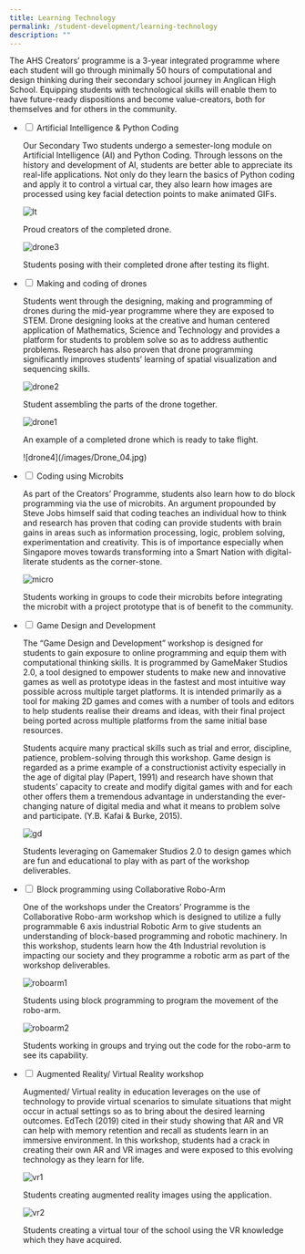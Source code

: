 ```yaml
---
title: Learning Technology
permalink: /student-development/learning-technology
description: ""
---
```

The AHS Creators’ programme is a 3-year integrated programme where each student will go through minimally 50 hours of computational and design thinking during their secondary school journey in Anglican High School. Equipping students with technological skills will enable them to have future-ready dispositions and become value-creators, both for themselves and for others in the community.

<ul class="jekyllcodex_accordion">
  <li>
    <input type="checkbox" id="accordion1">
    <label for="accordion1">Artificial Intelligence & Python Coding</label>
    <div>
      <p>Our Secondary Two students undergo a semester-long module on Artificial Intelligence (AI) and Python Coding. Through lessons on the history and development of AI, students are better able to appreciate its real-life applications. Not only do they learn the basics of Python coding and apply it to control a virtual car, they also learn how images are processed using key facial detection points  to make animated GIFs.</p>

![lt](/images/2021_LT_AI_01.jpg)	
<p>Proud creators of the completed drone.</p>				
				
![drone3](/images/Drone_03.jpg)
<p>Students posing with their completed drone after testing its flight.</p>
    </div>
  </li>
	<li>
    <input type="checkbox" id="accordion2">
    <label for="accordion2">Making and coding of drones</label>
    <div>
      <p>Students went through the designing, making and programming of drones during the mid-year programme where they are exposed to STEM. Drone designing looks at the creative and human centered application of Mathematics, Science and Technology and provides a platform for students to problem solve so as to address authentic problems. Research has also proven that drone programming significantly improves students’ learning of spatial visualization and sequencing skills.</p>

![drone2](/images/Drone_02.jpg)	
<p>Student assembling the parts of the drone together.</p>
				
![drone1](/images/Drone_01.jpg)		
<p>An example of a completed drone which is ready to take flight.</p>				
![drone4](/images/Drone_04.jpg)		
			</p>
    </div>
  </li>
	<li>
    <input type="checkbox" id="accordion3">
    <label for="accordion3">Coding using Microbits</label>
    <div>
      <p>As part of the Creators’ Programme, students also learn how to do block programming via the use of microbits. An argument propounded by Steve Jobs himself said that coding teaches an individual how to think and research has proven that coding can provide students with brain gains in areas such as information processing, logic, problem solving, experimentation and creativity. This is of importance especially when Singapore moves towards transforming into a Smart Nation with digital-literate students as the corner-stone.</p>
			
![micro](/images/micro.png)			
<p>Students working in groups to code their microbits before integrating the microbit with a project prototype that is of benefit to the community.</p>
    </div>
  </li>
	<li>
    <input type="checkbox" id="accordion4">
    <label for="accordion4">Game Design and Development</label>
    <div>
      <p>The “Game Design and Development” workshop is designed for students to gain exposure to online programming and equip them with computational thinking skills. It is programmed by GameMaker Studios 2.0, a tool designed to empower students to make new and innovative games as well as prototype ideas in the fastest and most intuitive way possible across multiple target platforms. It is intended primarily as a tool for making 2D games and comes with a number of tools and editors to help students realise their dreams and ideas, with their final project being ported across multiple platforms from the same initial base resources.</p>

<p>Students acquire many practical skills such as trial and error, discipline, patience, problem-solving through this workshop. Game design is regarded as a prime example of a constructionist activity especially in the age of digital play (Papert, 1991) and research have shown that students’ capacity to create and modify digital games with and for each other offers them a tremendous advantage in understanding the ever-changing nature of digital media and what it means to problem solve and participate. (Y.B. Kafai & Burke, 2015).</p>

![gd](/images/gd.png)			
<p>Students leveraging on Gamemaker Studios 2.0 to design games which are fun and educational to play with as part of the workshop deliverables.</p>
    </div>
  </li>
	<li>
    <input type="checkbox" id="accordion5">
    <label for="accordion5">Block programming using Collaborative Robo-Arm</label>
    <div>
      <p>One of the workshops under the Creators’ Programme is the Collaborative Robo-arm workshop which is designed to utilize a fully programmable 6 axis industrial Robotic Arm to give students an understanding of block-based programming and robotic machinery. In this workshop, students learn how the 4th Industrial revolution is impacting our society and they programme a robotic arm as part of the workshop deliverables.</p> 
			
![roboarm1](/images/RoboArm_01.jpg)
<p>Students using block programming to program the movement of the robo-arm.</p>
				
![roboarm2](/images/RoboArm_02.jpg)
<p>Students working in groups and trying out the code for the robo-arm to see its capability.</p>
    </div>
  </li>
	<li>
    <input type="checkbox" id="accordion6">
    <label for="accordion6">Augmented Reality/ Virtual Reality workshop</label>
    <div>
      <p>Augmented/ Virtual reality in education leverages on the use of technology to provide virtual scenarios to simulate situations that might occur in actual settings so as to bring about the desired learning outcomes. EdTech (2019) cited in their study showing that AR and VR can help with memory retention and recall as students learn in an immersive environment. In this workshop, students had a crack in creating their own AR and VR images and were exposed to this evolving technology as they learn for life.</p>

![vr1](/images/vr1.png)		
<p>Students creating augmented reality images using the application.</p>
				
![vr2](/images/vr2.png)		
<p>Students creating a virtual tour of the school using the VR knowledge which they have acquired.</p>
    </div>
  </li>
</ul>